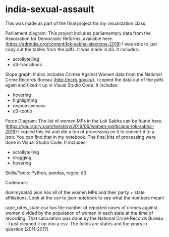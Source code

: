 # india-sexual-assault
This was made as part of the final project for my visualization class. 

Parliament diagram:
This project includes parliamentary data from the Association for Democratic Reforms, available here. (https://adrindia.org/content/lok-sabha-elections-2019) I was able to just copy out the tables from the pdfs. It was made in d3. 
It includes:
- scrollytelling 
- d3-transitions 

Slope graph:
It also includes Crimes Against Women data from the National Crime Records Bureau (http://ncrb.gov.in/).
I copied the data out of the pdfs again and fixed it up in Visual Studio Code. 
It includes: 
- hovering 
- highlighting 
- responsiveness
- d3-tootip

Force Diagram:
The list of women MPs in the Lok Sabha can be found here. (https://yourstory.com/herstory/2019/05/women-politicians-lok-sabha-2019)
I copied this list and did a ton of processing on it to convert it to a json. You can find that in my notebook. The final bits of processing were done in Visual Studio Code. 
It includes: 
- scrollytelling
- dragging 
- hovering

Skills/Tools:
Python, pandas, regex, d3

Codebook:

dummydata2.json has all of the women MPs and their party + state affiliations. Look at the csv to json notebook to see what the numbers mean! 

rape_rates_state.csv has the number of reported cases of crimes against women divided by the population of women in each state at the time of recording. That calculation was done by the National Crime Records Bureau - I just cleaned it up into a csv. The fields are states and the years in question (2011-2017). 
